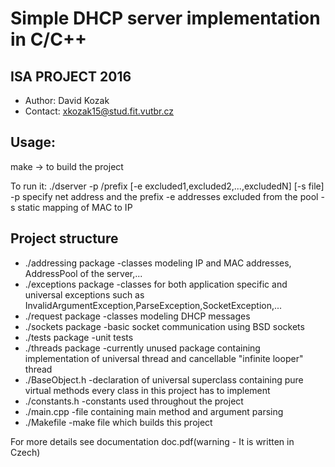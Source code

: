 # Simple DHCP server implementation in C/C++

## ISA PROJECT 2016
* Author: David Kozak
* Contact: xkozak15@stud.fit.vutbr.cz

## Usage:
make -> to build the project 

To run it:
 ./dserver -p <net-address>/prefix [-e excluded1,excluded2,...,excludedN] [-s file]
 -p specify net address and the prefix
 -e addresses excluded from the pool
 -s static mapping of MAC to IP

## Project structure
* ./addressing package
  -classes modeling IP and MAC addresses, AddressPool of the server,...
* ./exceptions package
  -classes for both application specific and universal exceptions
  such as InvalidArgumentException,ParseException,SocketException,...
* ./request package
  -classes modeling DHCP messages
* ./sockets package
  -basic socket communication using BSD sockets
* ./tests package
  -unit tests
* ./threads package
  -currently unused package containing implementation of universal thread and cancellable "infinite looper"  thread
* ./BaseObject.h
  -declaration of universal superclass containing pure virtual methods every class in this project has to implement
* ./constants.h
  -constants used throughout the project
* ./main.cpp
  -file containing main method and argument parsing
* ./Makefile
  -make file which builds this project
  
For more details see documentation doc.pdf(warning - It is written in Czech)
